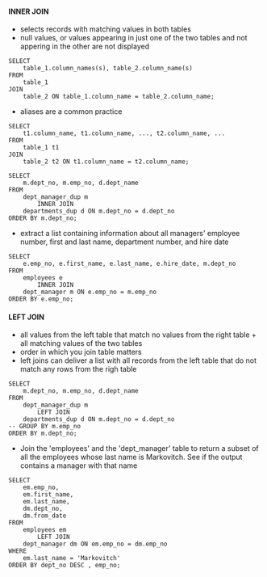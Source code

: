 #### INNER JOIN
- selects records with matching values in both tables
- null values, or values appearing in just one of the two tables and not appering in the other are not displayed

```
SELECT 
	table_1.column_names(s), table_2.column_name(s)
FROM
	table_1
JOIN
	table_2 ON table_1.column_name = table_2.column_name;
```

- aliases are a common practice
```
SELECT 
	t1.column_name, t1.column_name, ..., t2.column_name, ...
FROM
	table_1 t1
JOIN
	table_2 t2 ON t1.column_name = t2.column_name;
```

```
SELECT 
    m.dept_no, m.emp_no, d.dept_name
FROM
    dept_manager_dup m
        INNER JOIN
    departments_dup d ON m.dept_no = d.dept_no
ORDER BY m.dept_no;
```

- extract a list containing information about all managers' employee number, first and last name, department number, and hire date
```
SELECT 
    e.emp_no, e.first_name, e.last_name, e.hire_date, m.dept_no
FROM
    employees e
        INNER JOIN
    dept_manager m ON e.emp_no = m.emp_no
ORDER BY e.emp_no;
```

#### LEFT JOIN
- all values from the left table that match no values from the right table + all matching values of the two tables
- order in which you join table matters
- left joins can deliver a list with all records from the left table that do not match any rows from the righ table

```
SELECT 
    m.dept_no, m.emp_no, d.dept_name
FROM
    dept_manager_dup m
        LEFT JOIN
    departments_dup d ON m.dept_no = d.dept_no
-- GROUP BY m.emp_no
ORDER BY m.dept_no;
```

- Join the 'employees' and the 'dept_manager' table to return a subset of all the employees whose last name is Markovitch. See if the output contains a manager with that name

```
SELECT 
    em.emp_no,
    em.first_name,
    em.last_name,
    dm.dept_no,
    dm.from_date
FROM
    employees em
        LEFT JOIN
    dept_manager dm ON em.emp_no = dm.emp_no
WHERE
    em.last_name = 'Markovitch'
ORDER BY dept_no DESC , emp_no;
```